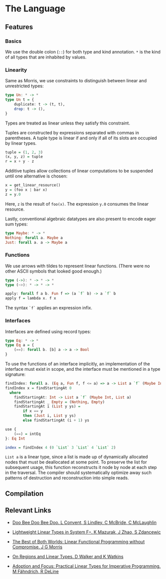 # The Language

## Features

### Basics

We use the double colon (`::`) for both type and kind annotation. `*` is the kind of all types that are inhabited by values.

### Linearity

Same as Morris, we use constraints to distinguish between linear and unrestricted types:

```Haskell
type Un: * -> *
type Un t = {
    duplicate: t -> (t, t),
    drop: t -> (),
}
```

Types are treated as linear unless they satisfy this constraint.

Tuples are constructed by expressions separated with commas in parentheses. A tuple type is linear if and only if all of its slots are occupied by linear types.

```Haskell
tuple = (1, 2, 3)
(x, y, z) = tuple
r = x + y - z
```

Additive tuples allow collections of linear computations to be suspended until one alternative is chosen:

```Haskell
x = get_linear_resource()
y = (foo x | bar x)
z = y.0
```

Here, `z` is the result of `foo(x)`. The expression `y.0` consumes the linear resource.

Lastly, conventional algebraic datatypes are also present to encode eager sum types:

```Haskell
type Maybe: * -> *
Nothing: forall a. Maybe a
Just: forall a. a -> Maybe a
```

### Functions

We use arrows with tildes to represent linear functions. (There were no other ASCII symbols that looked good enough.)

```Haskell
type (->): * -> * -> *
type (~>): * -> * -> *

apply: forall f a b. Fun f => (a `f` b) -> a `f` b
apply f = lambda x. f x
```

The syntax `` `f` `` applies an expression infix.

### Interfaces

Interfaces are defined using record types:

```Haskell
type Eq: * -> *
type Eq a = {
    (==): forall b. [b] a -> a -> Bool
}
```

To use the functions of an interface implicitly, an implementation of the interface must exist in scope, and the interface must be mentioned in a type signature:

```Haskell
findIndex: forall a. (Eq a, Fun f, f <= a) => a -> List a `f` (Maybe Int, List a)
findIndex x = findStartingAt 0
  where
    findStartingAt: Int -> List a `f` (Maybe Int, List a)
    findStartingAt _ Empty = (Nothing, Empty)
    findStartingAt i (List y ys) =
        if x == y
        then (Just i, List y ys)
        else findStartingAt (i + 1) ys

use {
    (==) = intEq
}: Eq Int

index = findIndex 4 (0 `List` 3 `List` 4 `List` 2)
```

`List a` is a linear type, since a list is made up of dynamically allocated nodes that must be deallocated at some point. To preserve the list for subsequent usage, this function reconstructs it node by node at each step in the traversal. The compiler should systematically optimize away such patterns of destruction and reconstruction into simple reads.

## Compilation



## Relevant Links

* [Doo Bee Doo Bee Doo. L Convent, S Lindley, C McBride, C McLaughlin](http://lukas.convnet.de/proj/doo-bee/frankly-draft-february2019.pdf)

* [Lightweight Linear Types in System F◦. K Mazurak, J Zhao, S Zdancewic](https://www.cis.upenn.edu/~stevez/papers/MZZ10.pdf)

* [The Best of Both Worlds: Linear Functional Programming without Compromise. J G Morris](https://arxiv.org/pdf/1612.06633.pdf)

* [On Regions and Linear Types. D Walker and K Watkins](http://www.cs.cmu.edu/~dpw/papers/lr-submitted.pdf)

* [Adoption and Focus: Practical Linear Types for Imperative Programming. M Fähndrich, R DeLine](https://www.microsoft.com/en-us/research/wp-content/uploads/2002/05/pldi02.pdf?from=http%3A%2F%2Fresearch.microsoft.com%2F%7Emaf%2Fpapers%2Fpldi02.pdf)
